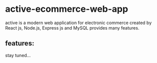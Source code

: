 # active-ecommerce-web-app
active is a modern web application for electronic commerce created by React js, Node.js, Express js and MySQL provides many features.
## features:
stay tuned...
